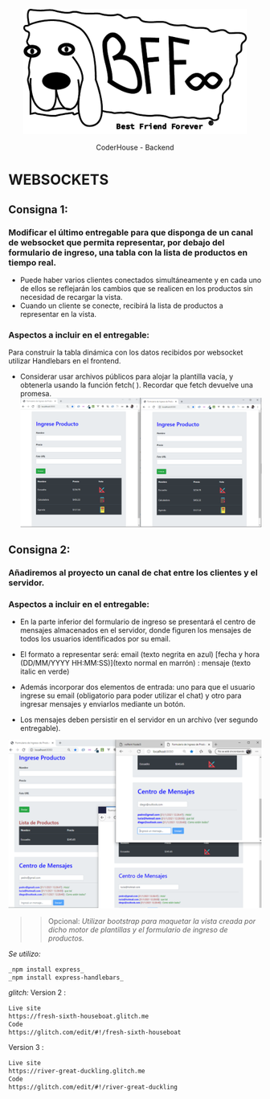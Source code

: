 
<p align="center">
  <p align="center">    
    <img src="https://github.com/JesusRamirezGamarra/signature/blob/main/public/img/Logo_Negro.png" alt="BFFs" height="250">    
  </p>
  <p align="center">
       CoderHouse - Backend
  </p>
</p>

# WEBSOCKETS

## Consigna 1:  
### Modificar el último entregable para que disponga de un canal de websocket que permita representar, por debajo del formulario de ingreso, una tabla con la lista de productos en tiempo real. 

* Puede haber varios clientes conectados simultáneamente y en cada uno de ellos se reflejarán los cambios que se realicen en los productos sin necesidad de recargar la vista.
* Cuando un cliente se conecte, recibirá la lista de productos a representar en la vista.

### Aspectos a incluir en el entregable:
Para construir la tabla dinámica con los datos recibidos por websocket utilizar Handlebars en el frontend. 

* Considerar usar archivos públicos para alojar la plantilla vacía, y obtenerla usando la función fetch( ). Recordar que fetch devuelve una promesa.
![alt text](https://github.com/JesusRamirezGamarra/CoderHouse_Backend/blob/main/desafio/06-WebSockets/images/ingreso-tabla.png)


## Consigna 2:  
### Añadiremos al proyecto un canal de chat entre los clientes y el servidor.

### Aspectos a incluir en el entregable:

* En la parte inferior del formulario de ingreso se presentará el centro de mensajes almacenados en el servidor, donde figuren los mensajes de todos los usuarios identificados por su email. 

* El formato a representar será: email (texto negrita en azul) [fecha y hora (DD/MM/YYYY HH:MM:SS)](texto normal en marrón) : mensaje (texto italic en verde) 
* Además incorporar dos elementos de entrada: uno para que el usuario ingrese su email (obligatorio para poder utilizar el chat) y otro para ingresar mensajes y enviarlos mediante un botón. 
* Los mensajes deben persistir en el servidor en un archivo (ver segundo entregable).

![alt text](https://github.com/JesusRamirezGamarra/CoderHouse_Backend/blob/main/desafio/06-WebSockets/images/Ingreso-chat.png)



>> Opcional:
_Utilizar bootstrap para maquetar la vista creada por dicho motor de plantillas y el formulario de ingreso de productos._

_Se utilizo:_
```
_npm install express_
_npm install express-handlebars_
```

_glitch:_
Version 2 :
```
Live site
https://fresh-sixth-houseboat.glitch.me
Code
https://glitch.com/edit/#!/fresh-sixth-houseboat
```

Version 3 :
```
Live site
https://river-great-duckling.glitch.me
Code
https://glitch.com/edit/#!/river-great-duckling
```

